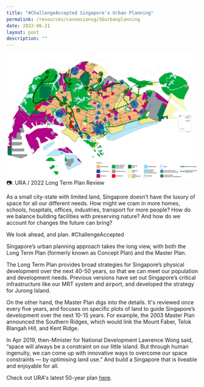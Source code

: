 ```yaml
---
title: "#ChallengeAccepted Singapore's Urban Planning"
permalink: /resources/connexionsg/SGurbanplanning
date: 2022-06-21
layout: post
description: ""
---
```

![](/images/connexionsg/2022/SG%20Urban%20Planning.jpg)
📷: URA / 2022 Long Term Plan Review

As a small city-state with limited land, Singapore doesn’t have the luxury of space for all our different needs. How might we cram in more homes, schools, hospitals, offices, industries, transport for more people? How do we balance building facilities with preserving nature? And how do we account for changes the future can bring?

We look ahead, and plan. #ChallengeAccepted

Singapore’s urban planning approach takes the long view, with both the Long Term Plan (formerly known as Concept Plan) and the Master Plan.

The Long Term Plan provides broad strategies for Singapore’s physical development over the next 40-50 years, so that we can meet our population and development needs. Previous versions have set out Singapore’s critical infrastructure like our MRT system and airport, and developed the strategy for Jurong Island.

On the other hand, the Master Plan digs into the details. It's reviewed once every five years, and focuses on specific plots of land to guide Singapore’s development over the next 10-15 years. For example, the 2003 Master Plan announced the Southern Ridges, which would link the Mount Faber, Telok Blangah Hill, and Kent Ridge.

In Apr 2019, then-Minister for National Development Lawrence Wong said, “space will always be a constraint on our little island. But through human ingenuity, we can come up with innovative ways to overcome our space constraints — by optimising land use.” And build a Singapore that is liveable and enjoyable for all.

Check out URA's latest 50-year plan [here](https://www.ura.gov.sg/Corporate/Planning/Long-Term-Plan-Review/Space-for-Our-Dreams-Exhibition?fbclid=IwAR30OTARfKh2u20BEfnYAWXFxvaopJZMbdwwgrXCHP-aAZACF_32z1jAZkU).

